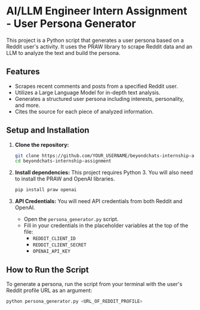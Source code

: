 # AI/LLM Engineer Intern Assignment - User Persona Generator

This project is a Python script that generates a user persona based on a Reddit user's activity. It uses the PRAW library to scrape Reddit data and an LLM to analyze the text and build the persona.

## Features
- Scrapes recent comments and posts from a specified Reddit user.
- Utilizes a Large Language Model for in-depth text analysis.
- Generates a structured user persona including interests, personality, and more.
- Cites the source for each piece of analyzed information.

## Setup and Installation

1.  **Clone the repository:**
    ```bash
    git clone https://github.com/YOUR_USERNAME/beyondchats-internship-assignment.git
    cd beyondchats-internship-assignment
    ```

2.  **Install dependencies:**
    This project requires Python 3. You will also need to install the PRAW and OpenAI libraries.
    ```bash
    pip install praw openai
    ```

3.  **API Credentials:**
    You will need API credentials from both Reddit and OpenAI.
    - Open the `persona_generator.py` script.
    - Fill in your credentials in the placeholder variables at the top of the file:
      - `REDDIT_CLIENT_ID`
      - `REDDIT_CLIENT_SECRET`
      - `OPENAI_API_KEY`

## How to Run the Script

To generate a persona, run the script from your terminal with the user's Reddit profile URL as an argument:

```bash
python persona_generator.py <URL_OF_REDDIT_PROFILE>
